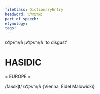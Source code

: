 ```yaml
---
fileClass: DictionaryEntry
headword: פֿאַרעקלען
part_of_speech: 
etymology: 
tags: 
---
```

פֿאַרעקלען
פֿאַרעקלט
'to disgust'

HASIDIC
=======
= EUROPE = 

/faʁɛkl̩t/ פֿאַרעקלט {Vienna, Eidel Malowicki}